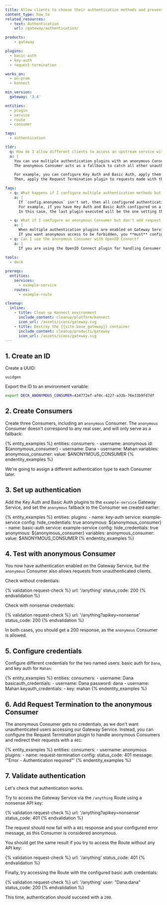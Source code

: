 ```yaml
---
title: Allow clients to choose their authentication methods and prevent unauthorized access
content_type: how_to
related_resources:
  - text: Authentication
    url: /gateway/authentication/

products:
    - gateway

plugins:
  - basic-auth
  - key-auth
  - request-termination

works_on:
  - on-prem
  - konnect

min_version:
  gateway: '3.4'

entities: 
  - plugin
  - service
  - route
  - consumer

tags:
  - authentication

tldr:
  q: How do I allow different clients to access an upstream service with different authentication types, and forbid access to any unauthenticated clients?
  a: |
    You can use multiple authentication plugins with an anonymous Consumer to give clients multiple options for authentication. 
    The anonymous Consumer acts as a fallback to catch all other unauthorized requests.

    For example, you can configure Key Auth and Basic Auth, apply them to specific Consumers, and set `anonymous` in those plugins to catch access attempts from anyone else.
    Then, apply the Request Termination plugin to requests made with the anonymous Consumer to terminate the requests and send back a specific message.

faqs:
  - q: What happens if I configure multiple authentication methods but don't use an anonymous Consumer?
    a: |
      If `config.anonymous` isn't set, then all configured authentication plugins will attempt to authenticate every request. 
      For example, if you have Key Auth and Basic Auth configured on a Gateway Service, then every request will have to contain **both** types of authentication. 
      In this case, the last plugin executed will be the one setting the credentials passed to the upstream service. 

  - q: What if I configure an anonymous Consumer but don't add request termination?
    a: |
      When multiple authentication plugins are enabled on Gateway Service and `config.anonymous` is set without any request termination, unauthorized requests will be allowed through. 
      If you want anonymous access to be forbidden, you **must** configure the Request Termination plugin on the anonymous Consumer.
  - q: Can I use the anonymous Consumer with OpenID Connect?
    a: |
      If you are using the OpenID Connect plugin for handling Consumer authentication, you must set both [`config.anonymous`](/plugins/openid-connect/reference/#config-anonymous) and [`config.consumer_claim`](/plugins/openid-connect/reference/#config-consumer_claim) in the plugin's configuration, as setting `config.anonymous` alone won't map that Consumer.
  
tools:
  - deck

prereqs:
  entities:
    services:
      - example-service
    routes:
      - example-route

cleanup:
  inline:
    - title: Clean up Konnect environment
      include_content: cleanup/platform/konnect
      icon_url: /assets/icons/gateway.svg
    - title: Destroy the {{site.base_gateway}} container
      include_content: cleanup/products/gateway
      icon_url: /assets/icons/gateway.svg
---
```


## 1. Create an ID

Create a UUID:

```
uuidgen
```

Export the ID to an environment variable:
```sh
export DECK_ANONYMOUS_CONSUMER=434772ef-af0c-4227-a33b-76e33b9fd7df
```

## 2. Create Consumers

Create three Consumers, including an `anonymous` Consumer.
The `anonymous` Consumer doesn't correspond to any real user, and will only serve as a fallback:

{% entity_examples %}
entities:
  consumers:
    - username: anonymous
      id: ${anonymous_consumer}
    - username: Dana
    - username: Mahan
variables:
  anonymous_consumer:
    value: $ANONYMOUS_CONSUMER
{% endentity_examples %}

We're going to assign a different authentication type to each Consumer later.

## 3. Set up authentication

Add the Key Auth and Basic Auth plugins to the `example-service` Gateway Service, and set the `anonymous` fallback to the Consumer we created earlier:

{% entity_examples %}
entities:
  plugins:
    - name: key-auth
      service: example-service
      config:
        hide_credentials: true
        anonymous: ${anonymous_consumer}
    - name: basic-auth
      service: example-service
      config:
        hide_credentials: true
        anonymous: ${anonymous_consumer}
variables:
  anonymous_consumer:
    value: $ANONYMOUS_CONSUMER
{% endentity_examples %}

## 4. Test with anonymous Consumer

You now have authentication enabled on the Gateway Service, but the `anonymous` Consumer also allows requests from unauthenticated clients.

Check without credentials:

{% validation request-check %}
url: '/anything'
status_code: 200
{% endvalidation %}

Check with nonsense credentials:

{% validation request-check %}
url: '/anything?apikey=nonsense'
status_code: 200
{% endvalidation %}

In both cases, you should get a 200 response, as the `anonymous` Consumer is allowed.

## 5. Configure credentials

Configure different credentials for the two named users: basic auth for `Dana`, and key auth for `Mahan`:

{% entity_examples %}
entities:
  consumers:
    - username: Dana
      basicauth_credentials:
        - username: Dana
          password: dana
    - username: Mahan
      keyauth_credentials:
        - key: mahan
{% endentity_examples %}


## 6. Add Request Termination to the anonymous Consumer

The anonymous Consumer gets no credentials, as we don't want unauthenticated users accessing our Gateway Service.
Instead, you can configure the Request Termination plugin to handle anonymous Consumers and redirect their requests with a `401`:

{% entity_examples %}
entities:
  consumers:
    - username: anonymous
      plugins:
        - name: request-termination
          config:
            status_code: 401
            message: '"Error - Authentication required"'
{% endentity_examples %}

## 7. Validate authentication

Let's check that authentication works.

Try to access the Gateway Service via the `/anything` Route using a nonsense API key:

{% validation request-check %}
url: '/anything?apikey=nonsense'
status_code: 401
{% endvalidation %}

The request should now fail with a `401` response and your configured error message, as this Consumer is considered anonymous.

You should get the same result if you try to access the Route without any API key:

{% validation request-check %}
url: '/anything'
status_code: 401
{% endvalidation %}

Finally, try accessing the Route with the configured basic auth credentials:

{% validation request-check %}
url: '/anything'
user: "Dana:dana"
status_code: 200
{% endvalidation %}

This time, authentication should succeed with a `200`.
